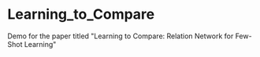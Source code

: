 # Learning_to_Compare
Demo for the paper titled "Learning to Compare: Relation Network for Few-Shot Learning"
